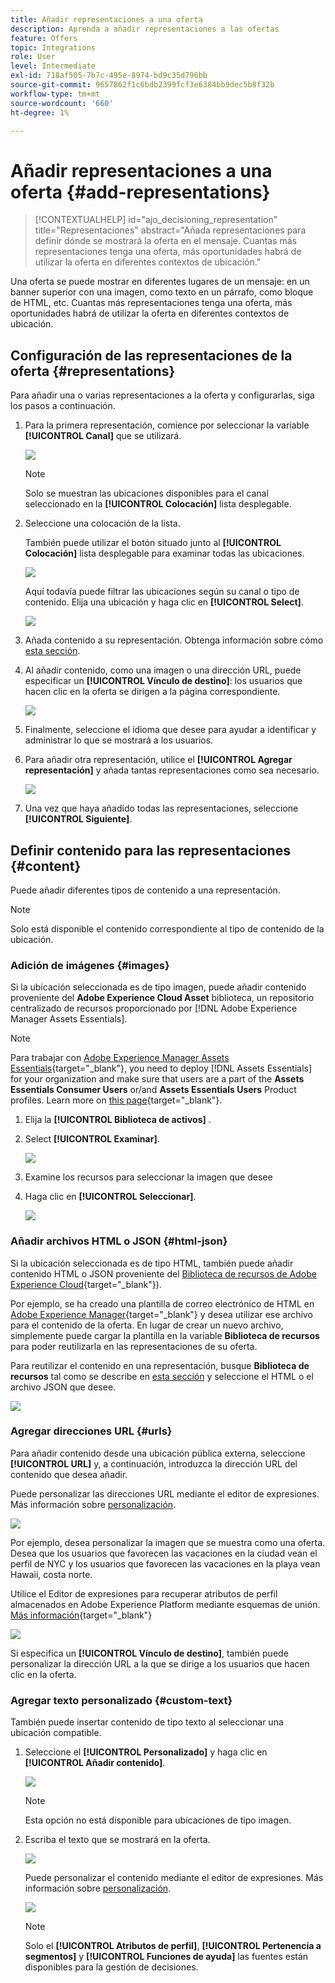 ```yaml
---
title: Añadir representaciones a una oferta
description: Aprenda a añadir representaciones a las ofertas
feature: Offers
topic: Integrations
role: User
level: Intermediate
exl-id: 718af505-7b7c-495e-8974-bd9c35d796bb
source-git-commit: 9657862f1c6bdb2399fcf3e6384bb9dec5b8f32b
workflow-type: tm+mt
source-wordcount: '660'
ht-degree: 1%

---
```


# Añadir representaciones a una oferta {#add-representations}

>[!CONTEXTUALHELP]
>id="ajo_decisioning_representation"
>title="Representaciones"
>abstract="Añada representaciones para definir dónde se mostrará la oferta en el mensaje. Cuantas más representaciones tenga una oferta, más oportunidades habrá de utilizar la oferta en diferentes contextos de ubicación."

Una oferta se puede mostrar en diferentes lugares de un mensaje: en un banner superior con una imagen, como texto en un párrafo, como bloque de HTML, etc. Cuantas más representaciones tenga una oferta, más oportunidades habrá de utilizar la oferta en diferentes contextos de ubicación.

## Configuración de las representaciones de la oferta {#representations}

Para añadir una o varias representaciones a la oferta y configurarlas, siga los pasos a continuación.

1. Para la primera representación, comience por seleccionar la variable **[!UICONTROL Canal]** que se utilizará.

   ![](../assets/channel-placement.png)

   >[!NOTE]
   >
   >Solo se muestran las ubicaciones disponibles para el canal seleccionado en la **[!UICONTROL Colocación]** lista desplegable.

1. Seleccione una colocación de la lista.

   También puede utilizar el botón situado junto al **[!UICONTROL Colocación]** lista desplegable para examinar todas las ubicaciones.

   ![](../assets/browse-button-placements.png)

   Aquí todavía puede filtrar las ubicaciones según su canal o tipo de contenido. Elija una ubicación y haga clic en **[!UICONTROL Select]**.

   ![](../assets/browse-placements.png)

1. Añada contenido a su representación. Obtenga información sobre cómo [esta sección](#content).

1. Al añadir contenido, como una imagen o una dirección URL, puede especificar un **[!UICONTROL Vínculo de destino]**: los usuarios que hacen clic en la oferta se dirigen a la página correspondiente.

   ![](../assets/offer-destination-link.png)

1. Finalmente, seleccione el idioma que desee para ayudar a identificar y administrar lo que se mostrará a los usuarios.

1. Para añadir otra representación, utilice el **[!UICONTROL Agregar representación]** y añada tantas representaciones como sea necesario.

   ![](../assets/offer-add-representation.png)

1. Una vez que haya añadido todas las representaciones, seleccione **[!UICONTROL Siguiente]**.

## Definir contenido para las representaciones {#content}

Puede añadir diferentes tipos de contenido a una representación.

>[!NOTE]
>
>Solo está disponible el contenido correspondiente al tipo de contenido de la ubicación.

### Adición de imágenes {#images}

Si la ubicación seleccionada es de tipo imagen, puede añadir contenido proveniente del **Adobe Experience Cloud Asset** biblioteca, un repositorio centralizado de recursos proporcionado por [!DNL Adobe Experience Manager Assets Essentials].

>[!NOTE]
>
> Para trabajar con [Adobe Experience Manager Assets Essentials](https://experienceleague.adobe.com/docs/experience-manager-assets-essentials/help/introduction.html){target="_blank"}, you need to deploy [!DNL Assets Essentials] for your organization and make sure that users are a part of the **Assets Essentials Consumer Users** or/and **Assets Essentials Users** Product profiles. Learn more on [this page](https://experienceleague.adobe.com/docs/experience-manager-assets-essentials/help/get-started-admins/deploy-administer.html?lang=es){target="_blank"}.

1. Elija la **[!UICONTROL Biblioteca de activos]** .

1. Select **[!UICONTROL Examinar]**.

   ![](../assets/offer-browse-asset-library.png)

1. Examine los recursos para seleccionar la imagen que desee

1. Haga clic en **[!UICONTROL Seleccionar]**.

   ![](../assets/offer-select-asset.png)

### Añadir archivos HTML o JSON {#html-json}

Si la ubicación seleccionada es de tipo HTML, también puede añadir contenido HTML o JSON proveniente del [Biblioteca de recursos de Adobe Experience Cloud](https://experienceleague.adobe.com/docs/experience-manager-assets-essentials/help/introduction.html){target="_blank"}).

Por ejemplo, se ha creado una plantilla de correo electrónico de HTML en [Adobe Experience Manager](https://experienceleague.adobe.com/docs/experience-manager.html){target="_blank"} y desea utilizar ese archivo para el contenido de la oferta. En lugar de crear un nuevo archivo, simplemente puede cargar la plantilla en la variable **Biblioteca de recursos** para poder reutilizarla en las representaciones de su oferta.

Para reutilizar el contenido en una representación, busque **Biblioteca de recursos** tal como se describe en [esta sección](#images) y seleccione el HTML o el archivo JSON que desee.

![](../assets/offer-browse-asset-library-json.png)

### Agregar direcciones URL {#urls}

Para añadir contenido desde una ubicación pública externa, seleccione **[!UICONTROL URL]** y, a continuación, introduzca la dirección URL del contenido que desea añadir.

Puede personalizar las direcciones URL mediante el editor de expresiones. Más información sobre [personalización](../../personalization/personalize.md#use-expression-editor).

![](../assets/offer-content-url.png)

Por ejemplo, desea personalizar la imagen que se muestra como una oferta. Desea que los usuarios que favorecen las vacaciones en la ciudad vean el perfil de NYC y los usuarios que favorecen las vacaciones en la playa vean Hawaii, costa norte.

Utilice el Editor de expresiones para recuperar atributos de perfil almacenados en Adobe Experience Platform mediante esquemas de unión. [Más información](https://experienceleague.adobe.com/docs/experience-platform/profile/union-schemas/union-schemas-overview.html){target="_blank"}

![](../assets/offer-content-url-personalization.png)

Si especifica un **[!UICONTROL Vínculo de destino]**, también puede personalizar la dirección URL a la que se dirige a los usuarios que hacen clic en la oferta.

### Agregar texto personalizado {#custom-text}

También puede insertar contenido de tipo texto al seleccionar una ubicación compatible.

1. Seleccione el **[!UICONTROL Personalizado]** y haga clic en **[!UICONTROL Añadir contenido]**.

   ![](../assets/offer-add-content.png)

   >[!NOTE]
   >
   >Esta opción no está disponible para ubicaciones de tipo imagen.

1. Escriba el texto que se mostrará en la oferta.

   ![](../assets/offer-text-content.png)

   Puede personalizar el contenido mediante el editor de expresiones. Más información sobre [personalización](../../personalization/personalize.md#use-expression-editor).

   ![](../assets/offer-personalization.png)

   >[!NOTE]
   >
   >Solo el **[!UICONTROL Atributos de perfil]**, **[!UICONTROL Pertenencia a segmentos]** y **[!UICONTROL Funciones de ayuda]** las fuentes están disponibles para la gestión de decisiones.

